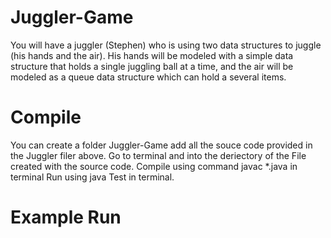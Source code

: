 # Juggler-Game
You will have a juggler (Stephen) who is using two data structures to juggle (his hands and the air). His hands will be modeled with a simple data structure that holds a single juggling ball at a time, and the air will be modeled as a queue data structure which can hold a several items.
# Compile
You can create a folder Juggler-Game add all the souce code provided in the Juggler filer above.
Go to terminal and into the deriectory of the File created with the source code.
Compile using command javac *.java in terminal
Run using java Test in terminal.
# Example Run
